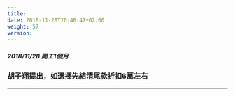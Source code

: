 ```yaml
---
title: 
date: 2018-11-28T20:46:47+02:00
weight: 57
version: 
---
```


##### 2018/11/28 開工1個月
### 胡子翔提出，如選擇先結清尾款折扣6萬左右
---